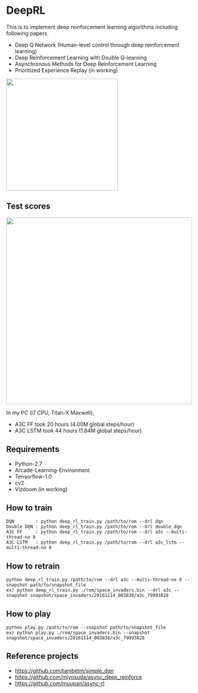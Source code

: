 # DeepRL

This is to implement deep reinforcement learning algorithms including following papers.
  - Deep Q Network (Human-level control through deep reinforcement learning) 
  - Deep Reinforcement Learning with Double Q-learning
  - Asynchronous Methods for Deep Reinforcement Learning
  - Prioritized Experience Replay (in working)

<img src="https://github.com/only4hj/DeepRL/blob/master/snapshot/space_invaders_a3c_lstm.gif" width="300">


## Test scores
<img src="https://github.com/only4hj/DeepRL/blob/master/snapshot/space_invaders_a3c.png" width="500">

In my PC (i7 CPU, Titan-X Maxwell),
  - A3C FF took 20 hours (4.00M global steps/hour)
  - A3C LSTM took 44 hours (1.84M global steps/hour)

## Requirements
  - Python-2.7
  - Arcade-Learning-Environment
  - Tensorflow-1.0
  - cv2
  - Vizdoom (in working)
  
## How to train
```
DQN        : python deep_rl_train.py /path/to/rom --drl dqn
Double DQN : python deep_rl_train.py /path/to/rom --drl double_dqn
A3C FF     : python deep_rl_train.py /path/to/rom --drl a3c --multi-thread-no 8
A3C LSTM   : python deep_rl_train.py /path/to/rom --drl a3c_lstm --multi-thread-no 8
```
  
## How to retrain
```
python deep_rl_train.py /path/to/rom --drl a3c --multi-thread-no 8 --snapshot path/to/snapshot_file
ex) python deep_rl_train.py ./rom/space_invaders.bin --drl a3c --snapshot snapshot/space_invaders/20161114_003838/a3c_79993828
```

## How to play
```
python play.py /path/to/rom --snapshot path/to/snapshot_file
ex) python play.py ./rom/space_invaders.bin --snapshot snapshot/space_invaders/20161114_003838/a3c_79993828
```

## Reference projects
  - https://github.com/tambetm/simple_dqn
  - https://github.com/miyosuda/async_deep_reinforce
  - https://github.com/muupan/async-rl
